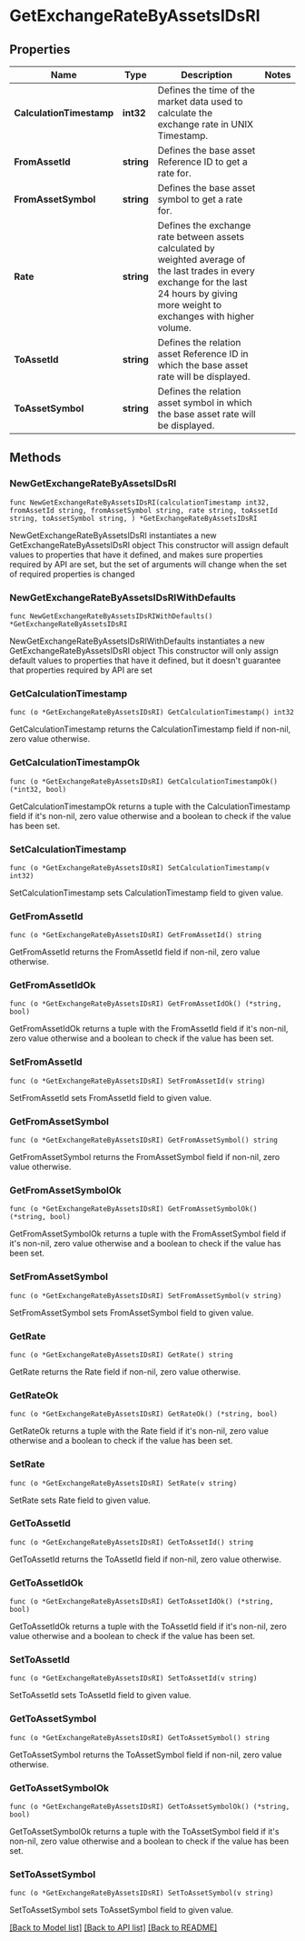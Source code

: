 # GetExchangeRateByAssetsIDsRI

## Properties

Name | Type | Description | Notes
------------ | ------------- | ------------- | -------------
**CalculationTimestamp** | **int32** | Defines the time of the market data used to calculate the exchange rate in UNIX Timestamp. | 
**FromAssetId** | **string** | Defines the base asset Reference ID to get a rate for. | 
**FromAssetSymbol** | **string** | Defines the base asset symbol to get a rate for. | 
**Rate** | **string** | Defines the exchange rate between assets calculated by weighted average of the last trades in every exchange for the last 24 hours by giving more weight to exchanges with higher volume. | 
**ToAssetId** | **string** | Defines the relation asset Reference ID in which the base asset rate will be displayed. | 
**ToAssetSymbol** | **string** | Defines the relation asset symbol in which the base asset rate will be displayed. | 

## Methods

### NewGetExchangeRateByAssetsIDsRI

`func NewGetExchangeRateByAssetsIDsRI(calculationTimestamp int32, fromAssetId string, fromAssetSymbol string, rate string, toAssetId string, toAssetSymbol string, ) *GetExchangeRateByAssetsIDsRI`

NewGetExchangeRateByAssetsIDsRI instantiates a new GetExchangeRateByAssetsIDsRI object
This constructor will assign default values to properties that have it defined,
and makes sure properties required by API are set, but the set of arguments
will change when the set of required properties is changed

### NewGetExchangeRateByAssetsIDsRIWithDefaults

`func NewGetExchangeRateByAssetsIDsRIWithDefaults() *GetExchangeRateByAssetsIDsRI`

NewGetExchangeRateByAssetsIDsRIWithDefaults instantiates a new GetExchangeRateByAssetsIDsRI object
This constructor will only assign default values to properties that have it defined,
but it doesn't guarantee that properties required by API are set

### GetCalculationTimestamp

`func (o *GetExchangeRateByAssetsIDsRI) GetCalculationTimestamp() int32`

GetCalculationTimestamp returns the CalculationTimestamp field if non-nil, zero value otherwise.

### GetCalculationTimestampOk

`func (o *GetExchangeRateByAssetsIDsRI) GetCalculationTimestampOk() (*int32, bool)`

GetCalculationTimestampOk returns a tuple with the CalculationTimestamp field if it's non-nil, zero value otherwise
and a boolean to check if the value has been set.

### SetCalculationTimestamp

`func (o *GetExchangeRateByAssetsIDsRI) SetCalculationTimestamp(v int32)`

SetCalculationTimestamp sets CalculationTimestamp field to given value.


### GetFromAssetId

`func (o *GetExchangeRateByAssetsIDsRI) GetFromAssetId() string`

GetFromAssetId returns the FromAssetId field if non-nil, zero value otherwise.

### GetFromAssetIdOk

`func (o *GetExchangeRateByAssetsIDsRI) GetFromAssetIdOk() (*string, bool)`

GetFromAssetIdOk returns a tuple with the FromAssetId field if it's non-nil, zero value otherwise
and a boolean to check if the value has been set.

### SetFromAssetId

`func (o *GetExchangeRateByAssetsIDsRI) SetFromAssetId(v string)`

SetFromAssetId sets FromAssetId field to given value.


### GetFromAssetSymbol

`func (o *GetExchangeRateByAssetsIDsRI) GetFromAssetSymbol() string`

GetFromAssetSymbol returns the FromAssetSymbol field if non-nil, zero value otherwise.

### GetFromAssetSymbolOk

`func (o *GetExchangeRateByAssetsIDsRI) GetFromAssetSymbolOk() (*string, bool)`

GetFromAssetSymbolOk returns a tuple with the FromAssetSymbol field if it's non-nil, zero value otherwise
and a boolean to check if the value has been set.

### SetFromAssetSymbol

`func (o *GetExchangeRateByAssetsIDsRI) SetFromAssetSymbol(v string)`

SetFromAssetSymbol sets FromAssetSymbol field to given value.


### GetRate

`func (o *GetExchangeRateByAssetsIDsRI) GetRate() string`

GetRate returns the Rate field if non-nil, zero value otherwise.

### GetRateOk

`func (o *GetExchangeRateByAssetsIDsRI) GetRateOk() (*string, bool)`

GetRateOk returns a tuple with the Rate field if it's non-nil, zero value otherwise
and a boolean to check if the value has been set.

### SetRate

`func (o *GetExchangeRateByAssetsIDsRI) SetRate(v string)`

SetRate sets Rate field to given value.


### GetToAssetId

`func (o *GetExchangeRateByAssetsIDsRI) GetToAssetId() string`

GetToAssetId returns the ToAssetId field if non-nil, zero value otherwise.

### GetToAssetIdOk

`func (o *GetExchangeRateByAssetsIDsRI) GetToAssetIdOk() (*string, bool)`

GetToAssetIdOk returns a tuple with the ToAssetId field if it's non-nil, zero value otherwise
and a boolean to check if the value has been set.

### SetToAssetId

`func (o *GetExchangeRateByAssetsIDsRI) SetToAssetId(v string)`

SetToAssetId sets ToAssetId field to given value.


### GetToAssetSymbol

`func (o *GetExchangeRateByAssetsIDsRI) GetToAssetSymbol() string`

GetToAssetSymbol returns the ToAssetSymbol field if non-nil, zero value otherwise.

### GetToAssetSymbolOk

`func (o *GetExchangeRateByAssetsIDsRI) GetToAssetSymbolOk() (*string, bool)`

GetToAssetSymbolOk returns a tuple with the ToAssetSymbol field if it's non-nil, zero value otherwise
and a boolean to check if the value has been set.

### SetToAssetSymbol

`func (o *GetExchangeRateByAssetsIDsRI) SetToAssetSymbol(v string)`

SetToAssetSymbol sets ToAssetSymbol field to given value.



[[Back to Model list]](../README.md#documentation-for-models) [[Back to API list]](../README.md#documentation-for-api-endpoints) [[Back to README]](../README.md)


